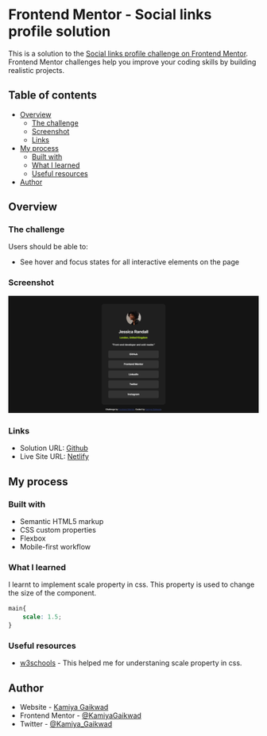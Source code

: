 # Frontend Mentor - Social links profile solution

This is a solution to the [Social links profile challenge on Frontend Mentor](https://www.frontendmentor.io/challenges/social-links-profile-UG32l9m6dQ). Frontend Mentor challenges help you improve your coding skills by building realistic projects. 

## Table of contents

- [Overview](#overview)
  - [The challenge](#the-challenge)
  - [Screenshot](#screenshot)
  - [Links](#links)
- [My process](#my-process)
  - [Built with](#built-with)
  - [What I learned](#what-i-learned)
  - [Useful resources](#useful-resources)
- [Author](#author)

## Overview

### The challenge

Users should be able to:

- See hover and focus states for all interactive elements on the page

### Screenshot

![](./assets/images/snap.png)

### Links

- Solution URL: [Github](https://github.com/KamiyaGaikwad/Frontend-Mentor-Challenges/tree/social-links-profile-main)
- Live Site URL: [Netlify](https://frontend-social-links-profile-main.netlify.app/)

## My process

### Built with

- Semantic HTML5 markup
- CSS custom properties
- Flexbox
- Mobile-first workflow

### What I learned

I learnt to implement scale property in css. This property is used to change the size of the component.

```css
main{
    scale: 1.5;
}
```

### Useful resources

- [w3schools](https://www.w3schools.com/cssref/css_pr_scale.php) - This helped me for understaning scale property in css.

## Author

- Website - [Kamiya Gaikwad](https://www.your-site.com)
- Frontend Mentor - [@KamiyaGaikwad](https://www.frontendmentor.io/profile/KamiyaGaikwad)
- Twitter - [@Kamiya_Gaikwad](https://www.twitter.com/Kamiya_Gaikwad)

